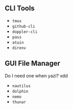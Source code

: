 ## CLI Tools
- `tmux`
- `github-cli`
- `doppler-cli`
- `pass`
- `atuin`
- `direnv`

## GUI File Manager
Do I need one when yazi? xdd
- `nautilus`
- `dolphin`
- `nemo`
- `thunar`
